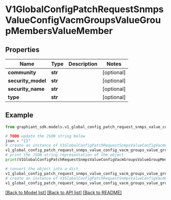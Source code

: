 # V1GlobalConfigPatchRequestSnmpsValueConfigVacmGroupsValueGroupMembersValueMember


## Properties

Name | Type | Description | Notes
------------ | ------------- | ------------- | -------------
**community** | **str** |  | [optional] 
**security_model** | **str** |  | [optional] 
**security_name** | **str** |  | [optional] 
**type** | **str** |  | [optional] 

## Example

```python
from graphiant_sdk.models.v1_global_config_patch_request_snmps_value_config_vacm_groups_value_group_members_value_member import V1GlobalConfigPatchRequestSnmpsValueConfigVacmGroupsValueGroupMembersValueMember

# TODO update the JSON string below
json = "{}"
# create an instance of V1GlobalConfigPatchRequestSnmpsValueConfigVacmGroupsValueGroupMembersValueMember from a JSON string
v1_global_config_patch_request_snmps_value_config_vacm_groups_value_group_members_value_member_instance = V1GlobalConfigPatchRequestSnmpsValueConfigVacmGroupsValueGroupMembersValueMember.from_json(json)
# print the JSON string representation of the object
print(V1GlobalConfigPatchRequestSnmpsValueConfigVacmGroupsValueGroupMembersValueMember.to_json())

# convert the object into a dict
v1_global_config_patch_request_snmps_value_config_vacm_groups_value_group_members_value_member_dict = v1_global_config_patch_request_snmps_value_config_vacm_groups_value_group_members_value_member_instance.to_dict()
# create an instance of V1GlobalConfigPatchRequestSnmpsValueConfigVacmGroupsValueGroupMembersValueMember from a dict
v1_global_config_patch_request_snmps_value_config_vacm_groups_value_group_members_value_member_from_dict = V1GlobalConfigPatchRequestSnmpsValueConfigVacmGroupsValueGroupMembersValueMember.from_dict(v1_global_config_patch_request_snmps_value_config_vacm_groups_value_group_members_value_member_dict)
```
[[Back to Model list]](../README.md#documentation-for-models) [[Back to API list]](../README.md#documentation-for-api-endpoints) [[Back to README]](../README.md)


